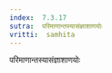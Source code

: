 ```yaml
---
index:  7.3.17
sutra:  परिमाणान्तस्यासंज्ञाशाणयोः
vritti:  samhita 
---
```


परिमाणान्तस्यासंज्ञाशाणयोः

